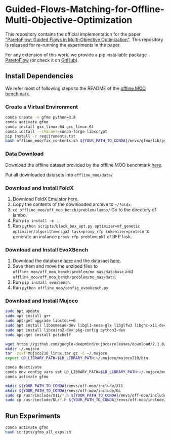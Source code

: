 # Guided-Flows-Matching-for-Offline-Multi-Objective-Optimization

This repository contains the official implementation for the paper ["ParetoFlow: Guided Flows in Multi-Objective Optimization"](https://arxiv.org/abs/2412.03718). This repository is released for re-running the experiments in the paper.

For any extension of this work, we provide a pip installable package [ParetoFlow](https://pypi.org/project/paretoflow/) (or check it on [GitHub](https://github.com/StevenYuan666/ParetoFlow)).

## Install Dependencies

We refer most of following steps to the README of the [offline MOO benchmark](https://github.com/lamda-bbo/offline-moo?tab=readme-ov-file#evoxbench).

### Create a Virtual Environment
```bash
conda create -n gfmo python=3.8
conda activate gfmo
conda install gxx_linux-64 gcc_linux-64
conda install --channel=conda-forge libxcrypt
pip install -r requirements.txt
bash offline_moo/fix_contents.sh ${YOUR_PATH_TO_CONDA}/envs/gfmo/lib/python3.8/site-packages/sklearn/cross_decomposition/pls_.py "pinv2" "pinv"
```

### Data Download
Download the offline dataset provided by the offline MOO benchmark [here](https://drive.google.com/drive/folders/1SvU-p4Q5KAjPlHrDJ0VGiU2Te_v9g3rT).

Put all downloaded datasets into `offline_moo/data/`

### Download and Install FoldX
1. Download FoldX Emulator [here](https://foldxsuite.crg.eu/academic-license-info).
2. Copy the contents of the downloaded archive to `~/foldx`. 
3. `cd offline_moo/off_moo_bench/problem/lambo/` Go to the directory of lambo.
4. Run `pip install -e .`.
5. Run `python scripts/black_box_opt.py optimizer=mf_genetic optimizer/algorithm=nsga2 task=proxy_rfp tokenizer=protein` to generate an instance `proxy_rfp_problem.pkl` of RFP task.

### Download and Install EvoXBench
1. Download the database [here](https://drive.google.com/file/d/11bQ1paHEWHDnnTPtxs2OyVY_Re-38DiO/view) and the datasaet [here](https://drive.google.com/file/d/1r0iSCq1gLFs5xnmp1MDiqcqxNcY5q6Hp/view).
2. Save them and move the unziped files to `offline_moo/off_moo_bench/problem/mo_nas/database` and `offline_moo/off_moo_bench/problem/mo_nas/data`.
3. Run `pip install evoxbench`.
4. Run `python offline_moo/config_evoxbench.py`

### Download and Install Mujoco
```bash
sudo apt update
sudo apt install g++
sudo apt-get upgrade libstdc++6
sudo apt install libosmesa6-dev libgl1-mesa-glx libglfw3 libghc-x11-dev
sudo apt install libcairo2-dev pkg-config python3-dev
sudo apt-get install patchelf

wget https://github.com/google-deepmind/mujoco/releases/download/2.1.0/mujoco210-linux-x86_64.tar.gz -O mujoco210_linux.tar.gz
mkdir ~/.mujoco
tar -zxvf mujoco210_linux.tar.gz -C ~/.mujoco
export LD_LIBRARY_PATH=$LD_LIBRARY_PATH:~/.mujoco/mujoco210/bin

conda deactivate
conda env config vars set LD_LIBRARY_PATH=$LD_LIBRARY_PATH:~/.mujoco/mujoco210/bin:/usr/lib/nvidia
conda activate gfmo

mkdir ${YOUR_PATH_TO_CONDA}/envs/off-moo/include/X11
mkdir ${YOUR_PATH_TO_CONDA}/envs/off-moo/include/GL
sudo cp /usr/include/X11/*.h ${YOUR_PATH_TO_CONDA}/envs/off-moo/include/X11/
sudo cp /usr/include/GL/*.h ${YOUR_PATH_TO_CONDA}/envs/off-moo/include/GL 
```

## Run Experiments
```bash
conda activate gfmo
bash scripts/gfmo_all_exps.sh
```
